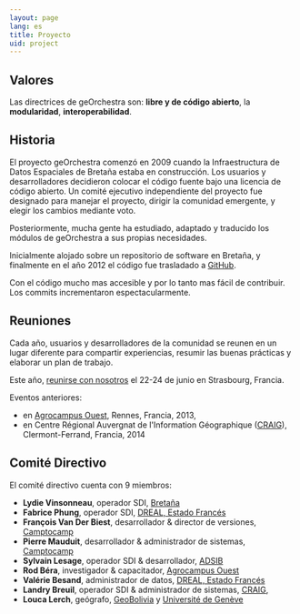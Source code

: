 ```yaml
---
layout: page
lang: es
title: Proyecto
uid: project
---
```


## Valores

Las directrices de geOrchestra son: **libre y de código abierto**, la **modularidad**, **interoperabilidad**.

## Historia

El proyecto geOrchestra comenzó en 2009 cuando la Infraestructura de Datos Espaciales de Bretaña estaba en construcción. Los usuarios y desarrolladores decidieron colocar el código fuente bajo una licencia de código abierto. Un comité ejecutivo independiente del proyecto fue designado para manejar el proyecto, dirigir la comunidad emergente, y elegir los cambios mediante voto.

Posteriormente, mucha gente ha estudiado, adaptado y traducido los módulos de geOrchestra a sus propias necesidades.

Inicialmente alojado sobre un repositorio de software en Bretaña, y finalmente en el año 2012 el código fue trasladado  a  [GitHub](https://github.com/georchestra). 

Con el código mucho mas accesible y por lo tanto mas fácil de contribuir. Los commits incrementaron espectacularmente.

## Reuniones

Cada año, usuarios y desarrolladores de la comunidad se reunen en un lugar diferente para compartir experiencias, resumir las buenas prácticas y elaborar un plan de trabajo.

Este año, [reunirse con nosotros](/blog/2015/02/06/geocom2015-announced/) el 22-24 de junio en Strasbourg, Francia.

Eventos anteriores:

  * en [Agrocampus Ouest](http://www.agrocampus-ouest.fr/), Rennes, Francia, 2013,
  * en Centre Régional Auvergnat de l'Information Géographique ([CRAIG](http://craig.fr/)), Clermont-Ferrand, Francia, 2014

## Comité Directivo

El comité directivo cuenta con 9 miembros:

 * **Lydie Vinsonneau**, operador SDI, [Bretaña](http://www.bretagne.fr/)
 * **Fabrice Phung**, operador SDI, [DREAL, Estado Francés](http://www.bretagne.developpement-durable.gouv.fr/)
 * **François Van Der Biest**, desarrollador & director de versiones, [Camptocamp](http://www.camptocamp.com/)
 * **Pierre Mauduit**, desarrollador & administrador de sistemas, [Camptocamp](http://www.camptocamp.com/)
 * **Sylvain Lesage**, operador SDI & desarrollador, [ADSIB](http://www.adsib.gob.bo/)
 * **Rod Béra**, investigador & capacitador, [Agrocampus Ouest](http://www.agrocampus-ouest.fr/)
 * **Valérie Besand**, administrador de datos, [DREAL, Estado Francés](http://www.bretagne.developpement-durable.gouv.fr/)
 * **Landry Breuil**, operador SDI & administrador de sistemas, [CRAIG](http://craig.fr/),
 * **Louca Lerch**, geógrafo, [GeoBolivia](http://geo.gob.bo/) y [Université de Genève](https://www.unige.ch/sciences-societe/faculte/departements/dgeo/)
